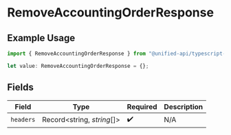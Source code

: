 # RemoveAccountingOrderResponse

## Example Usage

```typescript
import { RemoveAccountingOrderResponse } from "@unified-api/typescript-sdk/sdk/models/operations";

let value: RemoveAccountingOrderResponse = {};
```

## Fields

| Field                      | Type                       | Required                   | Description                |
| -------------------------- | -------------------------- | -------------------------- | -------------------------- |
| `headers`                  | Record<string, *string*[]> | :heavy_check_mark:         | N/A                        |
